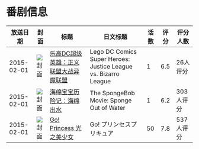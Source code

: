 # 番剧信息

|放送日期|封面|标题|日文标题|话数|评分|评分人数|
|---|---|---|---|---|---|---|
|2015-02-01|![封面](https://lain.bgm.tv/pic/cover/c/ef/db/128453_zAjCC.jpg)|[乐高DC超级英雄：正义联盟大战异魔联盟](https://bangumi.tv/subject/128453)|Lego DC Comics Super Heroes: Justice League vs. Bizarro League|1|6.5|26人评分|
|2015-02-01|![封面](https://lain.bgm.tv/pic/cover/c/a0/9a/126623_M9IZc.jpg)|[海绵宝宝历险记：海绵出水](https://bangumi.tv/subject/126623)|The SpongeBob Movie: Sponge Out of Water|1|6.2|303人评分|
|2015-02-01|![封面](https://lain.bgm.tv/pic/cover/c/f5/72/119279_5v8yG.jpg)|[Go! Princess 光之美少女](https://bangumi.tv/subject/119279)|Go! プリンセスプリキュア|50|7.8|537人评分|
